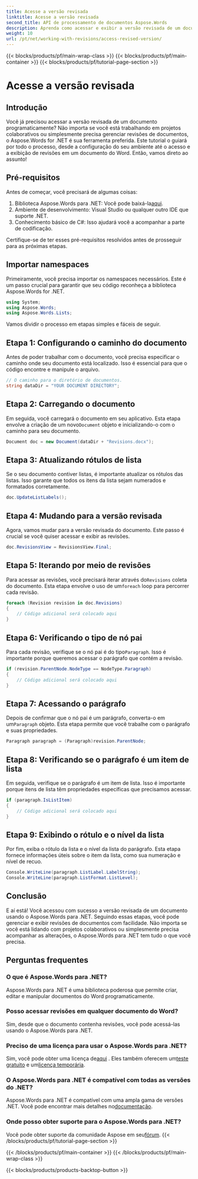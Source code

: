 ```yaml
---
title: Acesse a versão revisada
linktitle: Acesse a versão revisada
second_title: API de processamento de documentos Aspose.Words
description: Aprenda como acessar e exibir a versão revisada de um documento usando o Aspose.Words para .NET. Siga nosso guia passo a passo para gerenciamento de documentos sem interrupções.
weight: 10
url: /pt/net/working-with-revisions/access-revised-version/
---
```


{{< blocks/products/pf/main-wrap-class >}}
{{< blocks/products/pf/main-container >}}
{{< blocks/products/pf/tutorial-page-section >}}

# Acesse a versão revisada

## Introdução

Você já precisou acessar a versão revisada de um documento programaticamente? Não importa se você está trabalhando em projetos colaborativos ou simplesmente precisa gerenciar revisões de documentos, o Aspose.Words for .NET é sua ferramenta preferida. Este tutorial o guiará por todo o processo, desde a configuração do seu ambiente até o acesso e a exibição de revisões em um documento do Word. Então, vamos direto ao assunto!

## Pré-requisitos

Antes de começar, você precisará de algumas coisas:

1.  Biblioteca Aspose.Words para .NET: Você pode baixá-la[aqui](https://releases.aspose.com/words/net/).
2. Ambiente de desenvolvimento: Visual Studio ou qualquer outro IDE que suporte .NET.
3. Conhecimento básico de C#: Isso ajudará você a acompanhar a parte de codificação.

Certifique-se de ter esses pré-requisitos resolvidos antes de prosseguir para as próximas etapas.

## Importar namespaces

Primeiramente, você precisa importar os namespaces necessários. Este é um passo crucial para garantir que seu código reconheça a biblioteca Aspose.Words for .NET.

```csharp
using System;
using Aspose.Words;
using Aspose.Words.Lists;
```

Vamos dividir o processo em etapas simples e fáceis de seguir.

## Etapa 1: Configurando o caminho do documento

Antes de poder trabalhar com o documento, você precisa especificar o caminho onde seu documento está localizado. Isso é essencial para que o código encontre e manipule o arquivo.

```csharp
// O caminho para o diretório de documentos.
string dataDir = "YOUR DOCUMENT DIRECTORY";
```

## Etapa 2: Carregando o documento

 Em seguida, você carregará o documento em seu aplicativo. Esta etapa envolve a criação de um novo`Document` objeto e inicializando-o com o caminho para seu documento.

```csharp
Document doc = new Document(dataDir + "Revisions.docx");
```

## Etapa 3: Atualizando rótulos de lista

Se o seu documento contiver listas, é importante atualizar os rótulos das listas. Isso garante que todos os itens da lista sejam numerados e formatados corretamente.

```csharp
doc.UpdateListLabels();
```

## Etapa 4: Mudando para a versão revisada

Agora, vamos mudar para a versão revisada do documento. Este passo é crucial se você quiser acessar e exibir as revisões.

```csharp
doc.RevisionsView = RevisionsView.Final;
```

## Etapa 5: Iterando por meio de revisões

 Para acessar as revisões, você precisará iterar através do`Revisions` coleta do documento. Esta etapa envolve o uso de um`foreach` loop para percorrer cada revisão.

```csharp
foreach (Revision revision in doc.Revisions)
{
    // Código adicional será colocado aqui
}
```

## Etapa 6: Verificando o tipo de nó pai

 Para cada revisão, verifique se o nó pai é do tipo`Paragraph`. Isso é importante porque queremos acessar o parágrafo que contém a revisão.

```csharp
if (revision.ParentNode.NodeType == NodeType.Paragraph)
{
    // Código adicional será colocado aqui
}
```

## Etapa 7: Acessando o parágrafo

 Depois de confirmar que o nó pai é um parágrafo, converta-o em um`Paragraph` objeto. Esta etapa permite que você trabalhe com o parágrafo e suas propriedades.

```csharp
Paragraph paragraph = (Paragraph)revision.ParentNode;
```

## Etapa 8: Verificando se o parágrafo é um item de lista

Em seguida, verifique se o parágrafo é um item de lista. Isso é importante porque itens de lista têm propriedades específicas que precisamos acessar.

```csharp
if (paragraph.IsListItem)
{
    // Código adicional será colocado aqui
}
```

## Etapa 9: Exibindo o rótulo e o nível da lista

Por fim, exiba o rótulo da lista e o nível da lista do parágrafo. Esta etapa fornece informações úteis sobre o item da lista, como sua numeração e nível de recuo.

```csharp
Console.WriteLine(paragraph.ListLabel.LabelString);
Console.WriteLine(paragraph.ListFormat.ListLevel);
```

## Conclusão

E aí está! Você acessou com sucesso a versão revisada de um documento usando o Aspose.Words para .NET. Seguindo essas etapas, você pode gerenciar e exibir revisões de documentos com facilidade. Não importa se você está lidando com projetos colaborativos ou simplesmente precisa acompanhar as alterações, o Aspose.Words para .NET tem tudo o que você precisa.

## Perguntas frequentes

### O que é Aspose.Words para .NET?
Aspose.Words para .NET é uma biblioteca poderosa que permite criar, editar e manipular documentos do Word programaticamente.

### Posso acessar revisões em qualquer documento do Word?
Sim, desde que o documento contenha revisões, você pode acessá-las usando o Aspose.Words para .NET.

### Preciso de uma licença para usar o Aspose.Words para .NET?
 Sim, você pode obter uma licença de[aqui](https://purchase.aspose.com/buy) . Eles também oferecem um[teste gratuito](https://releases.aspose.com/) e um[licença temporária](https://purchase.aspose.com/temporary-license/).

### O Aspose.Words para .NET é compatível com todas as versões do .NET?
Aspose.Words para .NET é compatível com uma ampla gama de versões .NET. Você pode encontrar mais detalhes no[documentação](https://reference.aspose.com/words/net/).

### Onde posso obter suporte para o Aspose.Words para .NET?
 Você pode obter suporte da comunidade Aspose em seu[fórum](https://forum.aspose.com/c/words/8).
{{< /blocks/products/pf/tutorial-page-section >}}

{{< /blocks/products/pf/main-container >}}
{{< /blocks/products/pf/main-wrap-class >}}

{{< blocks/products/products-backtop-button >}}
